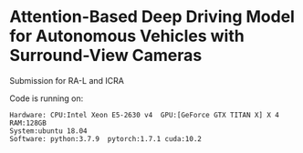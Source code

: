 # Attention-Based Deep Driving Model for Autonomous Vehicles with Surround-View Cameras 
Submission for RA-L and ICRA

Code is running on:
```
Hardware: CPU:Intel Xeon E5-2630 v4  GPU:[GeForce GTX TITAN X] X 4  RAM:128GB
System:ubuntu 18.04 
Software: python:3.7.9  pytorch:1.7.1 cuda:10.2
```
